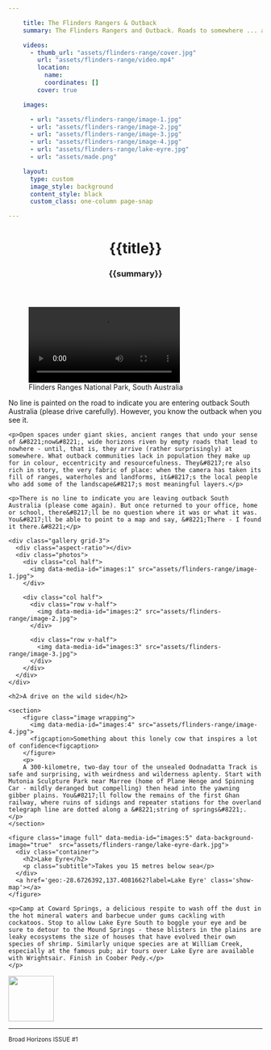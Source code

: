 ```yaml
---

    title: The Flinders Rangers & Outback
    summary: The Flinders Rangers and Outback. Roads to somewhere ... afternoon drinks. It may be hard to define, but the rich history and stunning landscape of the outback provides an ideal backdrop for journeys of discovery, writes Max Anderson.

    videos:
      - thumb_url: "assets/flinders-range/cover.jpg"
        url: "assets/flinders-range/video.mp4"
        location:
          name:
          coordinates: []
        cover: true

    images:

      - url: "assets/flinders-range/image-1.jpg"
      - url: "assets/flinders-range/image-2.jpg"
      - url: "assets/flinders-range/image-3.jpg"
      - url: "assets/flinders-range/image-4.jpg"
      - url: "assets/flinders-range/lake-eyre.jpg"
      - url: "assets/made.png"

    layout:
      type: custom
      image_style: background
      content_style: black
      custom_class: one-column page-snap

---
```


<figure class='cover-area video' style="background-image: url({{ cover.thumb_url }})">
  <header>
    <h1 class='title'>{{title}}</h1>
    <h3 class='subtitle'>{{summary}}</h3>
  </header>
  <video src="{{ cover.url }}" type="video/mp4" style="background: {{ cover.thumb_url }} no-repeat; background-size: cover" data-autoplay=true loop></video>
  <figcaption>Flinders Ranges National Park, South Australia</figcaption>
  <a href='geo:-31.648238,139.013542?label=Flinders Range' class='show-map'></a>
  <a href='#page-content' class='page-scroll'><i class='icon-ios7-arrow-down'></i></a>
</figure>

<div class="content" id="page-content">
  <div class="body">
    <p>No line is painted on the road to indicate you are entering outback South Australia (please drive carefully). However, you know the outback when you see it.</p>

    <p>Open spaces under giant skies, ancient ranges that undo your sense of &#8221;now&#8221;, wide horizons riven by empty roads that lead to nowhere - until, that is, they arrive (rather surprisingly) at somewhere. What outback communities lack in population they make up for in colour, eccentricity and resourcefulness. They&#8217;re also rich in story, the very fabric of place: when the camera has taken its fill of ranges, waterholes and landforms, it&#8217;s the local people who add some of the landscape&#8217;s most meaningful layers.</p>

    <p>There is no line to indicate you are leaving outback South Australia (please come again). But once returned to your office, home or school, there&#8217;ll be no question where it was or what it was. You&#8217;ll be able to point to a map and say, &#8221;There - I found it there.&#8221;</p>

    <div class="gallery grid-3">
      <div class="aspect-ratio"></div>
      <div class="photos">
        <div class="col half">
          <img data-media-id="images:1" src="assets/flinders-range/image-1.jpg">
        </div>

        <div class="col half">
          <div class="row v-half">
            <img data-media-id="images:2" src="assets/flinders-range/image-2.jpg">
          </div>

          <div class="row v-half">
            <img data-media-id="images:3" src="assets/flinders-range/image-3.jpg">
          </div>
        </div>
      </div>
    </div>

    <h2>A drive on the wild side</h2>

    <section>
        <figure class="image wrapping">
          <img data-media-id="images:4" src="assets/flinders-range/image-4.jpg">
          <figcaption>Something about this lonely cow that inspires a lot of confidence<figcaption>
        </figure>
        <p>
        A 300-kilometre, two-day tour of the unsealed Oodnadatta Track is safe and surprising, with weirdness and wilderness aplenty. Start with Mutonia Sculpture Park near Marree (home of Plane Henge and Spinning Car - mildly deranged but compelling) then head into the yawning gibber plains. You&#8217;ll follow the remains of the first Ghan railway, where ruins of sidings and repeater stations for the overland telegraph line are dotted along a &#8221;string of springs&#8221;. </p>
    </section>

    <figure class="image full" data-media-id="images:5" data-background-image="true"  src="assets/flinders-range/lake-eyre-dark.jpg">
      <div class="container">
        <h2>Lake Eyre</h2>
        <p class="subtitle">Takes you 15 metres below sea</p>
      </div>
      <a href='geo:-28.6726392,137.4081662?label=Lake Eyre' class='show-map'></a>
    </figure>

    <p>Camp at Coward Springs, a delicious respite to wash off the dust in the hot mineral waters and barbecue under gums cackling with cockatoos. Stop to allow Lake Eyre South to boggle your eye and be sure to detour to the Mound Springs - these blisters in the plains are leaky ecosystems the size of houses that have evolved their own species of shrimp. Similarly unique species are at William Creek, especially at the famous pub; air tours over Lake Eyre are available with Wrightsair. Finish in Coober Pedy.</p>
    </p>
  </div>

  <footer>
    <div class="col x3"><img data-media-id="images:6" width="90" src="assets/made.png"></div>
    <div class="col x6"><hr></div>
    <div class="col x3">
      <small id="issue-branding">
        <span>Broad Horizons</span> ISSUE #1
      </small>
    </div>
  </footer>
</div>
